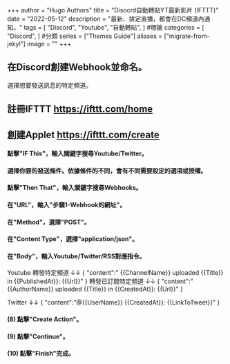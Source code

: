 +++
author = "Hugo Authors"
title = "Disocrd自動轉貼YT最新影片 (IFTTT)"
date = "2022-05-12"
description = "最新、排定直播，都會在DC頻道內通知。"
tags = [
    "Discord",
    "Youtube",
    "自動轉貼",
] #標籤
categories = [
    "Discord",
] #分類
series = ["Themes Guide"]
aliases = ["migrate-from-jekyl"]
image = ""
+++
<!-- Global site tag (gtag.js) - Google Analytics -->
<script async src="https://www.googletagmanager.com/gtag/js?id=G-FNDM35MCGM"></script>
<script>
  window.dataLayer = window.dataLayer || [];
  function gtag(){dataLayer.push(arguments);}
  gtag('js', new Date());

  gtag('config', 'G-FNDM35MCGM');
</script>



## 在Discord創建Webhook並命名。
選擇想要發送訊息的特定頻道。


## 註冊IFTTT  https://ifttt.com/home

## 創建Applet  https://ifttt.com/create
#### 點擊"IF This"，輸入關鍵字搜尋Youtube/Twitter。
#### 選擇你要的發送條件。依據條件的不同，會有不同需要設定的選項或授權。
#### 點擊"Then That"，輸入關鍵字搜尋Webhooks。
#### 在"URL"，輸入"步驟1-Webhook的網址"。
#### 在"Method"，選擇"POST"。
#### 在"Content Type"，選擇"application/json"。
#### 在"Body"，輸入Youtube/Twitter/RSS對應指令。

Youtube
轉發特定頻道 ↓↓
{ "content":" {{ChannelName}} uploaded {{Title}} in {{PublishedAt}}: {{Url}}" }
轉發已訂閱特定頻道 ↓↓
{ "content":"{{AuthorName}} uploaded {{Title}} in {{CreatedAt}}: {{Url}}" }

Twitter ↓↓
{ "content":"@{{UserName}} {{CreatedAt}}: {{LinkToTweet}}" }

#### (8) 點擊"Create Action"。
#### (9) 點擊"Continue"。
#### (10) 點擊"Finish"完成。